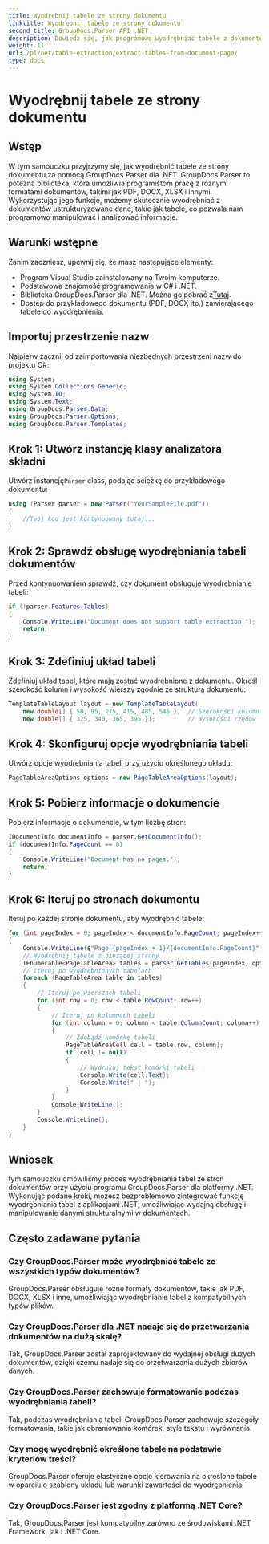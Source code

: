 ```yaml
---
title: Wyodrębnij tabele ze strony dokumentu
linktitle: Wyodrębnij tabele ze strony dokumentu
second_title: GroupDocs.Parser API .NET
description: Dowiedz się, jak programowo wyodrębniać tabele z dokumentów przy użyciu programu GroupDocs.Parser dla platformy .NET. Ten kompleksowy samouczek zawiera wskazówki krok po kroku.
weight: 11
url: /pl/net/table-extraction/extract-tables-from-document-page/
type: docs
---
```

# Wyodrębnij tabele ze strony dokumentu

## Wstęp
W tym samouczku przyjrzymy się, jak wyodrębnić tabele ze strony dokumentu za pomocą GroupDocs.Parser dla .NET. GroupDocs.Parser to potężna biblioteka, która umożliwia programistom pracę z różnymi formatami dokumentów, takimi jak PDF, DOCX, XLSX i innymi. Wykorzystując jego funkcje, możemy skutecznie wyodrębniać z dokumentów ustrukturyzowane dane, takie jak tabele, co pozwala nam programowo manipulować i analizować informacje.
## Warunki wstępne
Zanim zaczniesz, upewnij się, że masz następujące elementy:
- Program Visual Studio zainstalowany na Twoim komputerze.
- Podstawowa znajomość programowania w C# i .NET.
-  Biblioteka GroupDocs.Parser dla .NET. Można go pobrać z[Tutaj](https://releases.groupdocs.com/parser/net/).
- Dostęp do przykładowego dokumentu (PDF, DOCX itp.) zawierającego tabele do wyodrębnienia.

## Importuj przestrzenie nazw
Najpierw zacznij od zaimportowania niezbędnych przestrzeni nazw do projektu C#:
```csharp
using System;
using System.Collections.Generic;
using System.IO;
using System.Text;
using GroupDocs.Parser.Data;
using GroupDocs.Parser.Options;
using GroupDocs.Parser.Templates;
```
## Krok 1: Utwórz instancję klasy analizatora składni
 Utwórz instancję`Parser` class, podając ścieżkę do przykładowego dokumentu:
```csharp
using (Parser parser = new Parser("YourSampleFile.pdf"))
{
    //Twój kod jest kontynuowany tutaj...
}
```
## Krok 2: Sprawdź obsługę wyodrębniania tabeli dokumentów
Przed kontynuowaniem sprawdź, czy dokument obsługuje wyodrębnianie tabeli:
```csharp
if (!parser.Features.Tables)
{
    Console.WriteLine("Document does not support table extraction.");
    return;
}
```
## Krok 3: Zdefiniuj układ tabeli
Zdefiniuj układ tabel, które mają zostać wyodrębnione z dokumentu. Określ szerokość kolumn i wysokość wierszy zgodnie ze strukturą dokumentu:
```csharp
TemplateTableLayout layout = new TemplateTableLayout(
    new double[] { 50, 95, 275, 415, 485, 545 },  // Szerokości kolumn
    new double[] { 325, 340, 365, 395 });         // Wysokości rzędów
```
## Krok 4: Skonfiguruj opcje wyodrębniania tabeli
Utwórz opcje wyodrębniania tabeli przy użyciu określonego układu:
```csharp
PageTableAreaOptions options = new PageTableAreaOptions(layout);
```
## Krok 5: Pobierz informacje o dokumencie
Pobierz informacje o dokumencie, w tym liczbę stron:
```csharp
IDocumentInfo documentInfo = parser.GetDocumentInfo();
if (documentInfo.PageCount == 0)
{
    Console.WriteLine("Document has no pages.");
    return;
}
```
## Krok 6: Iteruj po stronach dokumentu
Iteruj po każdej stronie dokumentu, aby wyodrębnić tabele:
```csharp
for (int pageIndex = 0; pageIndex < documentInfo.PageCount; pageIndex++)
{
    Console.WriteLine($"Page {pageIndex + 1}/{documentInfo.PageCount}");
    // Wyodrębnij tabele z bieżącej strony
    IEnumerable<PageTableArea> tables = parser.GetTables(pageIndex, options);
    // Iteruj po wyodrębnionych tabelach
    foreach (PageTableArea table in tables)
    {
        // Iteruj po wierszach tabeli
        for (int row = 0; row < table.RowCount; row++)
        {
            // Iteruj po kolumnach tabeli
            for (int column = 0; column < table.ColumnCount; column++)
            {
                // Zdobądź komórkę tabeli
                PageTableAreaCell cell = table[row, column];
                if (cell != null)
                {
                    // Wydrukuj tekst komórki tabeli
                    Console.Write(cell.Text);
                    Console.Write(" | ");
                }
            }
            Console.WriteLine();
        }
        Console.WriteLine();
    }
}
```

## Wniosek
tym samouczku omówiliśmy proces wyodrębniania tabel ze stron dokumentów przy użyciu programu GroupDocs.Parser dla platformy .NET. Wykonując podane kroki, możesz bezproblemowo zintegrować funkcję wyodrębniania tabel z aplikacjami .NET, umożliwiając wydajną obsługę i manipulowanie danymi strukturalnymi w dokumentach.

## Często zadawane pytania
### Czy GroupDocs.Parser może wyodrębniać tabele ze wszystkich typów dokumentów?
GroupDocs.Parser obsługuje różne formaty dokumentów, takie jak PDF, DOCX, XLSX i inne, umożliwiając wyodrębnianie tabel z kompatybilnych typów plików.
### Czy GroupDocs.Parser dla .NET nadaje się do przetwarzania dokumentów na dużą skalę?
Tak, GroupDocs.Parser został zaprojektowany do wydajnej obsługi dużych dokumentów, dzięki czemu nadaje się do przetwarzania dużych zbiorów danych.
### Czy GroupDocs.Parser zachowuje formatowanie podczas wyodrębniania tabeli?
Tak, podczas wyodrębniania tabeli GroupDocs.Parser zachowuje szczegóły formatowania, takie jak obramowania komórek, style tekstu i wyrównania.
### Czy mogę wyodrębnić określone tabele na podstawie kryteriów treści?
GroupDocs.Parser oferuje elastyczne opcje kierowania na określone tabele w oparciu o szablony układu lub warunki zawartości do wyodrębnienia.
### Czy GroupDocs.Parser jest zgodny z platformą .NET Core?
Tak, GroupDocs.Parser jest kompatybilny zarówno ze środowiskami .NET Framework, jak i .NET Core.